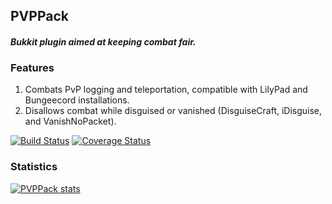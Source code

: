 ## PVPPack
#### *Bukkit plugin aimed at keeping combat fair.*

### Features
1. Combats PvP logging and teleportation, compatible with LilyPad and Bungeecord installations.
2. Disallows combat while disguised or vanished (DisguiseCraft, iDisguise, and VanishNoPacket).

[![Build Status](https://travis-ci.org/boboman13/PVPPack.png?branch=master)](https://travis-ci.org/boboman13/PVPPack)
[![Coverage Status](https://coveralls.io/repos/boboman13/PVPPack/badge.png)](https://coveralls.io/r/boboman13/PVPPack)

### Statistics
[![PVPPack stats](http://mcstats.org/signature/PVPPack.png)](https://mcstats.org/PVPPack)
